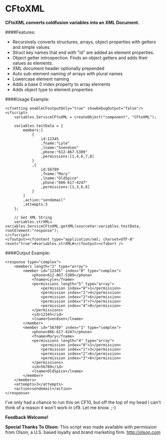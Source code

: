 CFtoXML
=======

**CFtoXML converts coldfusion variables into an XML Document.**

####Features:
- Recursively converts structures, arrays, object properties with getters and simple values.
- Struct key names that end with "id" are added as element properties.
- Object getter introspection. Finds an object getters and adds their values as elements.
- XML document header optionally prepended
- Auto sub-element naming of arrays with plural names
- Lowercase element naming
- Adds a base 0 index property to array elements 
- Adds object type to element properties

####Usage Example:
```
<cfsetting enableCFoutputOnly="true" showDebugOutput="false"/>
<cfscript>
	variables.ServiceCFtoXML = createObject("component", "CFtoXML");
	
	variables.testData = {
		members:[
			{
				id:12345
				,fname:"Lyle"
				,lname:"Svendsen"
				,phone:"612-867-5309"
				,permissions:[1,4,6,7,8]
			}
			,{
				id:56789
				,fname:"Mary"
				,lname:"OldSpice"
				,phone:"866-617-4247"
				,permissions:[1,3,6,8]
			}
		]
		,action:"sendemail"
		,attempts:3
	};
	
	// Get XML String
	variables.strXML= variables.ServiceCFtoXML.getXML(sourceVar:variables.testData, rootElement:"response");
</cfscript>
<cfoutput><cfcontent type="application/xml; charset=UTF-8" reset="true">#variables.strXML#</cfoutput><cfabort />
```

####Output Example:
```
<response type="complex">
	<members length="2" type="array">
		<member id="12345" index="0" type="complex">
			<phone>612-867-5309</phone>
			<fname>Lyle</fname>
			<permissions length="5" type="array">
				<permission index="0">1</permission>
				<permission index="1">4</permission>
				<permission index="2">6</permission>
				<permission index="3">7</permission>
				<permission index="4">8</permission>
			</permissions>
			<id>12345</id>
			<lname>Svendsen</lname>
		</member>
		<member id="56789" index="1" type="complex">
			<phone>866-617-4247</phone>
			<fname>Mary</fname>
			<permissions length="4" type="array">
				<permission index="0">1</permission>
				<permission index="1">3</permission>
				<permission index="2">6</permission>
				<permission index="3">8</permission>
			</permissions>
			<id>56789</id>
			<lname>OldSpice</lname>
		</member>
	</members>
	<attempts>3</attempts>
	<action>sendemail</action>
</response>
```

I've only had a chance to run this on CF10, but off the top of my head I can't think of a reason it won't work in cf9. Let me know. ;-)

**Feedback Welcome!**

**Special Thanks To Olson:**
This script was made available with permission from Olson, a U.S. based loyalty and brand marketing firm. http://olson.com
